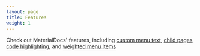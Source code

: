 ```yaml
---
layout: page
title: Features
weight: 1
---
```


Check out MaterialDocs' features, including [custom menu text](/jekyll-materialdocs/custom-menu-text), [child pages](/jekyll-materialdocs/child-pages), [code highlighting](/jekyll-materialdocs/code-highlighting), and [weighted menu items](/jekyll-materialdocs/weighted-menus)

